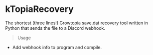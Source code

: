 # kTopiaRecovery
The shortest (three lines!) Growtopia save.dat recovery tool written in Python that sends the file to a Discord webhook.

> Usage
- Add webhook info to program and compile.
